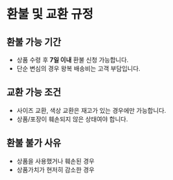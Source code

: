 # 환불 및 교환 규정

## 환불 가능 기간
- 상품 수령 후 **7일 이내** 환불 신청 가능합니다.  
- 단순 변심의 경우 왕복 배송비는 고객 부담입니다.

## 교환 가능 조건
- 사이즈 교환, 색상 교환은 재고가 있는 경우에만 가능합니다.  
- 상품/포장이 훼손되지 않은 상태여야 합니다.

## 환불 불가 사유
- 상품을 사용했거나 훼손된 경우  
- 상품가치가 현저히 감소한 경우
